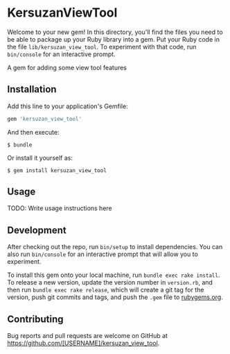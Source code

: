 # KersuzanViewTool

Welcome to your new gem! In this directory, you'll find the files you need to be able to package up your Ruby library into a gem. Put your Ruby code in the file `lib/kersuzan_view_tool`. To experiment with that code, run `bin/console` for an interactive prompt.

A gem for adding some view tool features

## Installation

Add this line to your application's Gemfile:

```ruby
gem 'kersuzan_view_tool'
```

And then execute:

    $ bundle

Or install it yourself as:

    $ gem install kersuzan_view_tool

## Usage

TODO: Write usage instructions here

## Development

After checking out the repo, run `bin/setup` to install dependencies. You can also run `bin/console` for an interactive prompt that will allow you to experiment.

To install this gem onto your local machine, run `bundle exec rake install`. To release a new version, update the version number in `version.rb`, and then run `bundle exec rake release`, which will create a git tag for the version, push git commits and tags, and push the `.gem` file to [rubygems.org](https://rubygems.org).

## Contributing

Bug reports and pull requests are welcome on GitHub at https://github.com/[USERNAME]/kersuzan_view_tool.

